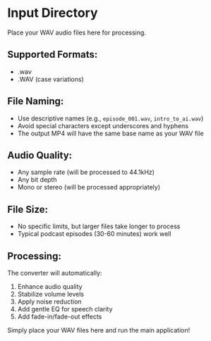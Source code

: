 # Input Directory

Place your WAV audio files here for processing.

## Supported Formats:

- .wav
- .WAV (case variations)

## File Naming:

- Use descriptive names (e.g., `episode_001.wav`, `intro_to_ai.wav`)
- Avoid special characters except underscores and hyphens
- The output MP4 will have the same base name as your WAV file

## Audio Quality:

- Any sample rate (will be processed to 44.1kHz)
- Any bit depth
- Mono or stereo (will be processed appropriately)

## File Size:

- No specific limits, but larger files take longer to process
- Typical podcast episodes (30-60 minutes) work well

## Processing:

The converter will automatically:

1. Enhance audio quality
2. Stabilize volume levels
3. Apply noise reduction
4. Add gentle EQ for speech clarity
5. Add fade-in/fade-out effects

Simply place your WAV files here and run the main application!
